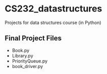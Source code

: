 # CS232_datastructures
Projects for data structures course (in Python)

## Final Project Files
- Book.py
- Library.py
- PriorityQueue.py
- book_driver.py
